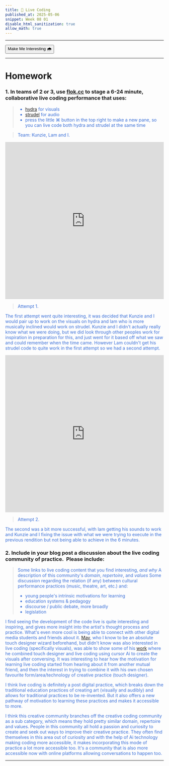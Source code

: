 ```yaml
---
title: 🌠 Live Coding
published_at: 2025-05-06
snippet: Week 08 01
disable_html_sanitization: true
allow_math: true
---
```


<style>
  .markdown-body h1, .markdown-body h3 {font-weight: 300;}
  p, ul {color:#3A6FD7;}

  .int-style {
  --color-primary:rgb(161, 161, 161);
  --color-background: #ffffff;
  --color-canvas-default: #ffffff;
  --color-foreground: #1e1e1e;
  --color-text: #1e1e1e;
  --color-muted-foreground:rgb(95, 95, 95);

  .markdown-body {background-color:#ffffff;}
  }
</style>

---

<button id="int-btn" class="rounded-md p-2 bg-transparent border border-primary text-foreground hover:#7d9fc0">Make Me Interesting 🌧️</button>

<script>
const intBtn = document.querySelector("#int-btn");
console.log(intBtn);

let interesting = false;

intBtn.addEventListener("click", function () {
  console.log('button clicked');

  if (interesting === false){
    document.documentElement.classList.add('int-style');
    interesting = true;
  } else if (interesting === true){
    document.documentElement.classList.remove('int-style');
    interesting = false;
  }

});
</script>

---

# Homework

### 1. In teams of 2 or 3, use [flok.cc](https://flok.cc/) to stage a 6-24 minute, collaborative live coding performance that uses:

> - [hydra](https://hydra.ojack.xyz/?sketch_) for visuals
> - [strudel](https://strudel.cc/) for audio
> - press the little ⌘ button in the top right to make a new pane, so you can live code both hydra and strudel at the same time

> Team: Kunzie, Lam and I.

<iframe width="100%" height="500" src="https://www.youtube.com/embed/o71kWjUkFLk?si=IFEmQw7LuThgwsxB" title="YouTube video player" frameborder="0" allow="accelerometer; autoplay; clipboard-write; encrypted-media; gyroscope; picture-in-picture; web-share" referrerpolicy="strict-origin-when-cross-origin" allowfullscreen></iframe>

> Attempt 1.

The first attempt went quite interesting, it was decided that Kunzie and I would pair up to work on the visuals on hydra and lam who is more musically inclined would work on strudel. Kunzie and I didn't actually really know what we were doing, but we did look through other peoples work for inspiration in preparation for this, and just went for it based off what we saw and could remember when the time came. However Lam couldn't get his strudel code to quite work in the first attempt so we had a second attempt.

<iframe width="100%" height="500" src="https://www.youtube.com/embed/lMuRBA7wKjg?si=bQYzzWNExqFyHm5u&amp;start=4" title="YouTube video player" frameborder="0" allow="accelerometer; autoplay; clipboard-write; encrypted-media; gyroscope; picture-in-picture; web-share" referrerpolicy="strict-origin-when-cross-origin" allowfullscreen></iframe>

> Attempt 2.

The second was a bit more successful, with lam getting his sounds to work and Kunzie and I fixing the issue with what we were trying to execute in the previous rendition but not being able to achieve in the 6 minutes.

### 2. Include in your blog post a discussion about the live coding community of practice.  Please include:

> Some links to live coding content that you find interesting, *and why*
> A description of this community's *domain*, *repertoire*, and *values*
> Some discussion regarding the relation (if any) between cultural performance practices (music, theatre, art, etc.) and:
>
> - young people's intrinsic motivations for learning
> - education systems & pedagogy
> - discourse / public debate, more broadly
> - legislation

I find seeing the development of the code live is quite interesting and inspiring, and gives more insight into the artist's thought process and practice. What's even more cool is being able to connect with other digital media students and friends about it. [Mav](https://www.instagram.com/mav.v.v/), who I know to be an absolute touch designer wizard beforehand, but didn't know was also interested in live coding (specifically visuals), was able to show some of his [work](https://www.instagram.com/reel/DIJUU8Wyec5/?igsh=cG9waDByZXh6OHF4) where he combined touch designer and live coding using cursor Ai to create the visuals after conversing. It was interesting to hear how the motivation for learning live coding started from hearing about it from another mutual friend, and then the interest in trying to combine it with his own chosen favourite form/area/technology of creative practice (touch designer).

I think live coding is definitely a post digital practice, which breaks down the traditional education practices of creating art (visually and audibly) and allows for traditional practices to be re-invented. But it also offers a new pathway of motivation to learning these practices and makes it accessible to more.

I think this creative community branches off the creative coding community as a sub category, which means they hold pretty similar domain, repertoire and values. People in this community all hold a passion and curiosity to create and seek out ways to improve their creative practice. They often find themselves in this area out of curiosity and with the help of Ai technology making coding more accessible, it makes incorporating this mode of practice a lot more accessible too. It's a community that is also more accessible now with online platforms allowing conversations to happen too.

---
